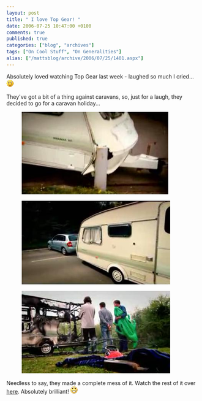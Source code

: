 ```yaml
---
layout: post
title: " I love Top Gear! "
date: 2006-07-25 10:47:00 +0100
comments: true
published: true
categories: ["blog", "archives"]
tags: ["On Cool Stuff", "On Generalities"]
alias: ["/mattsblog/archive/2006/07/25/1401.aspx"]
---
```

<!-- more -->

<P>Absolutely loved watching Top Gear last week - laughed so much I cried... <IMG alt=":)" class="emoticon" src="/images/emotions/emotion-1.gif" border=0></P>
<P>They've got a bit of a thing against caravans, so, just for a laugh, they decided to go for a caravan holiday...</P>
<figure>
  <IMG alt="Doing a u-turn" src="/images/topgear_caravan_1.jpg">
</figure>
<figure>
  <IMG alt="Doing a u-turn" src="/images/topgear_caravan_2.jpg">
</figure>
<figure>
  <IMG alt="Doing a u-turn" src="/images/topgear_caravan_3.jpg">
</figure>
<P>Needless to say, they made a complete mess of it. Watch the rest of it over <A href="http://www.techeblog.com/index.php/tech-gadget/top-gear-caravan-trip">here</A>. Absolutely brilliant! <IMG alt=":D" class="emoticon" src="/images/emotions/emotion-2.gif" border=0></P>
